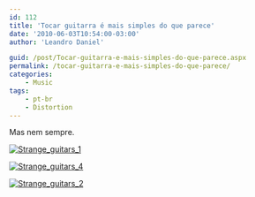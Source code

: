 ```yaml
---
id: 112
title: 'Tocar guitarra é mais simples do que parece'
date: '2010-06-03T10:54:00-03:00'
author: 'Leandro Daniel'

guid: /post/Tocar-guitarra-e-mais-simples-do-que-parece.aspx
permalink: /tocar-guitarra-e-mais-simples-do-que-parece/
categories:
    - Music
tags:
    - pt-br
    - Distortion
---
```


Mas nem sempre.

[![Strange_guitars_1](http://leandrodaniel.com/pics/Strange_guitars_1_thumb.jpg "Strange_guitars_1")](http://leandrodaniel.com/pics/Strange_guitars_1.jpg)

[![Strange_guitars_4](http://leandrodaniel.com/pics/Strange_guitars_4_thumb.jpg "Strange_guitars_4")](http://leandrodaniel.com/pics/Strange_guitars_4.jpg)

[![Strange_guitars_2](http://leandrodaniel.com/pics/Strange_guitars_2_thumb.jpg "Strange_guitars_2")](http://leandrodaniel.com/pics/Strange_guitars_2.jpg)
